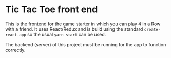 # Tic Tac Toe front end

This is the frontend for the game starter in which you can play 4 in a Row with a friend. It uses React/Redux and is build using the standard `create-react-app` so the usual `yarn start` can be used.

The backend (server) of this project must be running for the app to function correctly.
